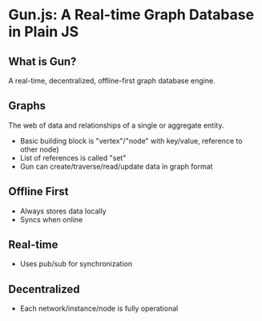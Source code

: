 # Gun.js: A Real-time Graph Database in Plain JS
## What is Gun?
A real-time, decentralized, offline-first graph database engine.

## Graphs
The web of data and relationships of a single or aggregate entity.

* Basic building block is "vertex"/"node" with key/value, reference to other node)
* List of references is called "set"
* Gun can create/traverse/read/update data in graph format

## Offline First
* Always stores data locally
* Syncs when online

## Real-time
* Uses pub/sub for synchronization

## Decentralized
* Each network/instance/node is fully operational
